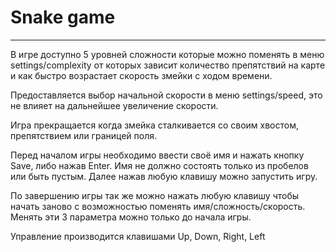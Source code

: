 # Snake game
---
В игре доступно 5 уровней сложности которые можно поменять в меню settings/complexity от которых зависит количество препятствий на карте и как быстро возрастает скорость змейки с ходом времени.

Предоставляется выбор начальной скорости в меню settings/speed, это не влияет на дальнейшее увеличение скорости.

Игра прекращается когда змейка сталкивается со своим хвостом, препятствием или границей поля.

Перед началом игры необходимо ввести своё имя и нажать кнопку Save, либо нажав Enter. Имя не должно состоять только из пробелов или быть пустым. 
Далее нажав любую клавишу можно запустить игру.

По завершению игры так же можно нажать любую клавишу чтобы начать заново с возможностью поменять имя/сложность/скорость. Менять эти 3 параметра можно только до начала игры.

Управление производится клавишами Up, Down, Right, Left
